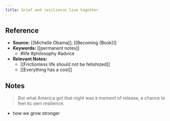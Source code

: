 ```yaml
---
title: Grief and resilience live together
---
```

## Reference
- **Source:** [[Michelle Obama]]; [[Becoming (Book)]]
- **Keywords:** [[permanent notes]]
	- #life #philosophy #advice
- **Relevant Notes:**
	- [[Frictionless life should not be fetishized]]
	- [[Everything has a cost]]
## Notes
> But what America got that night was a moment of release, a chance to feel its own resilience.
- how we grow stronger